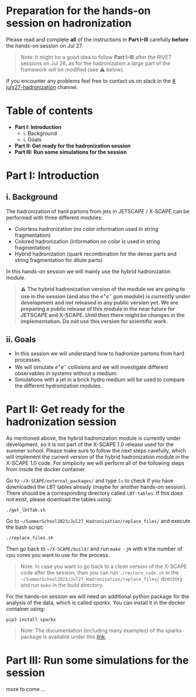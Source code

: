 # Preparation for the hands-on session on hadronization

Please read and complete **all** of the instructions in **Part I-III** carefully **before** the hands-on session on Jul 27.

> Note: It might be a good idea to follow **Part I-III** after the RIVET sessions on Jul 26, as for the hadronization a large part of the framework will be modified (see :warning: below).

If you encounter any problems feel free to contact us on slack in the [# july27-hadronization](https://jetscape2023o-d166455.slack.com/archives/C05GBKS0CQ6) channel.

# Table of contents
- **Part I: Introduction**
    - i. Background
    - i. Goals
- **Part II: Get ready for the hadronization session**
- **Part III: Run some simulations for the session**


# Part I: Introduction

## i. Background

The hadronization of hard partons from jets in JETSCAPE / X-SCAPE can be performed with three different modules:

- Colorless hadronization (no color information used in string fragmentation)
- Colored hadronization (information on color is used in string fragmentation)
- Hybrid hadronization (quark recombination for the dense parts and string fragmentation for dilute parts)

In this hands-on session we will mainly use the hybrid hadronization module.

> :warning: **The hybrid hadronization version of the module we are going to use in the session (and also the $e^+e^-$ gun module) is currently under development and not released in any public version yet. We are preparing a public release of this module in the near future for JETSCAPE and X-SCAPE. Until then there might be changes in the implementation. Do not use this version for scientific work.**

## ii. Goals

- In this session we will understand how to hadronize partons from hard processes.
- We will simulate $e^+e^-$ collisions and we will investigate different observables in systems without a medium.
- Simulations with a jet in a brick hydro medium will be used to compare the different hydronization modules.

# Part II: Get ready for the hadronization session

As mentioned above, the hybrid hadronization module is currently under development, so it is not part of the X-SCAPE 1.0 release used for the summer school.
Please make sure to follow the next steps carefully, which will implement the current version of the hybrid hadronization module in the X-SCAPE 1.0 code.
For simplicity we will perform all of the following steps from inside the docker container.

Go to `~/X-SCAPE/external_packages/` and type `ls` to check if you have downloaded the LBT tables already (maybe for another hands-on session). There should be a corresponding directory called `LBT-tables`. If this does not exist, please download the tables using:

```
./get_lbtTab.sh
```

Go to `~/SummerSchool2023/Jul27_Hadronization/replace_files/` and execute the bash script:
```
./replace_files.sh
```
Then go back to `~/X-SCAPE/build/` and run `make -jN` with `N` the number of cpu cores you want to use for the process.

> Note: In case you want to go back to a *clean* version of the X-SCAPE code after the session, then you can run `./restore_code.sh` in the `~/SummerSchool2023/Jul27_Hadronization/replace_files/` directory and run `make` in the build directory.

For the hands-on session we will need an additional python package for the analysis of the data, which is called *sparkx*. You can install it in the docker container using:
```
pip3 install sparkx
```
> Note: The documentation (including many examples) of the sparkx package is available under this [link](https://smash-transport.github.io/sparkx/).

# Part III: Run some simulations for the session
 more to come ...